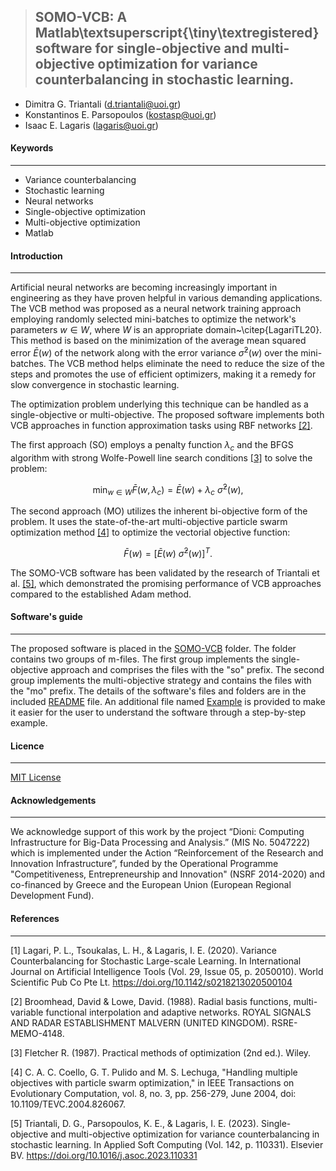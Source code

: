 > ## **SOMO-VCB: A Matlab\textsuperscript{\tiny\textregistered} software for single-objective and multi-objective optimization for variance counterbalancing in stochastic learning.**
- Dimitra G. Triantali (d.triantali@uoi.gr)
- Konstantinos E. Parsopoulos (kostasp@uoi.gr)
- Isaac E. Lagaris (lagaris@uoi.gr)

#### Keywords
---
- Variance counterbalancing
- Stochastic learning 
- Neural networks
- Single-objective optimization
- Multi-objective optimization
- Matlab

#### Introduction
---
Artificial neural networks are becoming increasingly important in engineering as they have proven helpful in various demanding applications. The VCB method was proposed as a neural network training approach employing randomly selected mini-batches to optimize the network's parameters $w \in W$, where $W$ is an appropriate domain~\citep{LagariTL20}. This method is based on the minimization of the average mean squared error $\bar{E}(w)$ of the network along with the error variance $\bar{\sigma}^2(w)$ over the mini-batches. The VCB method helps eliminate the need to reduce the size of the steps and promotes the use of efficient optimizers, making it a remedy for slow convergence in stochastic learning. 

The optimization problem underlying this technique can be handled as a single-objective or multi-objective. The proposed software implements both VCB approaches in function approximation tasks using RBF networks [[2]](#2).

The first approach (SO) employs a penalty function $\lambda_{c}$ and the BFGS algorithm with strong Wolfe-Powell line search conditions [[3]](#3) to solve the problem:

$$\min_{w \in W} \bar{F}(w,\lambda_{c}) = \bar{E}(w) + \lambda_{c}  \text{   } \bar{\sigma}^2(w),$$

The second approach (MO) utilizes the inherent bi-objective form of the problem. It uses the state-of-the-art multi-objective particle swarm optimization method [[4]](#4) to optimize the vectorial objective function:

$$\bar{F}(w) = \left[ \bar{E}(w) \text{            } \text{            } \bar{\sigma}^2(w) \right]^T.$$

The SOMO-VCB software has been validated by the research of Triantali et al. [[5]](#5), which demonstrated the promising performance of VCB approaches compared to the established Adam method. 

#### Software's guide
---

The proposed software is placed in the [SOMO-VCB](https://github.com/DimitraTriantali/SOMO-VCB/tree/main/SOMO-VCB) folder. The folder contains two groups of m-files. The first group implements the single-objective approach and comprises the files with the "so" prefix. The second group implements the multi-objective strategy and contains the files with the "mo" prefix. The details of the software's files and folders are in the included [README](https://github.com/DimitraTriantali/SOMO-VCB/blob/main/SOMO-VCB/README.pdf) file. An additional file named [Example](https://github.com/DimitraTriantali/SOMO-VCB/blob/main/Example.pdf) is provided to make it easier for the user to understand the software through a step-by-step example.

#### Licence
---

[MIT License](https://github.com/DimitraTriantali/SOMO-VCB/blob/main/LICENSE.txt)

#### Acknowledgements
---

We acknowledge support of this work by the project “Dioni: Computing Infrastructure for Big-Data Processing and Analysis.” (MIS No. 5047222) which is implemented under the Action “Reinforcement of the Research and Innovation Infrastructure”, funded by the Operational Programme "Competitiveness, Entrepreneurship and Innovation" (NSRF 2014-2020) and co-financed by Greece and the European Union (European Regional Development Fund).

#### References
---
<a id="1">[1]</a> Lagari, P. L., Tsoukalas, L. H., & Lagaris, I. E. (2020). Variance Counterbalancing for Stochastic Large-scale Learning. In International Journal on Artificial Intelligence Tools (Vol. 29, Issue 05, p. 2050010). World Scientific Pub Co Pte Lt. https://doi.org/10.1142/s0218213020500104

<a id="2">[2]</a> Broomhead, David & Lowe, David. (1988). Radial basis functions, multi-variable functional interpolation and adaptive networks. ROYAL SIGNALS AND RADAR ESTABLISHMENT MALVERN (UNITED KINGDOM). RSRE-MEMO-4148. 

<a id="3">[3]</a> Fletcher R. (1987). Practical methods of optimization (2nd ed.). Wiley.

<a id="4">[4]</a> C. A. C. Coello, G. T. Pulido and M. S. Lechuga, "Handling multiple objectives with particle swarm optimization," in IEEE Transactions on Evolutionary Computation, vol. 8, no. 3, pp. 256-279, June 2004, doi: 10.1109/TEVC.2004.826067.

<a id="5">[5]</a> Triantali, D. G., Parsopoulos, K. E., & Lagaris, I. E. (2023). Single-objective and multi-objective optimization for variance counterbalancing in stochastic learning. In Applied Soft Computing (Vol. 142, p. 110331). Elsevier BV. https://doi.org/10.1016/j.asoc.2023.110331
